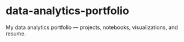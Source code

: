 # data-analytics-portfolio
My data analytics portfolio — projects, notebooks, visualizations, and resume.
